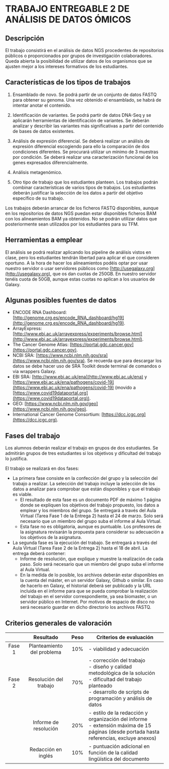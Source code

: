 # TRABAJO ENTREGABLE 2 DE ANÁLISIS DE DATOS ÓMICOS

## Descripción

El trabajo consistirá en el análisis de datos NGS procedentes de repositorios públicos o proporcionados por grupos de investigación colaboradores. Queda abierta la posibilidad de utilizar datos de los organismos que se ajusten mejor a los intereses formativos de los estudiantes.

## Características de los tipos de trabajos

1. Ensamblado de novo. Se podrá partir de un conjunto de datos FASTQ para obtener su genoma. Una vez obtenido el ensamblado, se habrá de intentar anotar el contenido.

2. Identificación de variantes. Se podrá partir de datos DNA-Seq y se aplicarán herramientas de identificación de variantes. Se deberán analizar y describir las variantes más significativas a partir del contenido de bases de datos existentes.

3. Análisis de expresión diferencial. Se deberá realizar un análisis de expresión diferencial escogiendo para ello la comparación de dos condiciones diferentes. Se procurará utilizar un mínimo de 3 muestras por condición. Se deberá realizar una caracterización funcional de los genes expresados diferencialmente.

4. Análisis metagenómico.

5. Otro tipo de trabajo que los estudiantes planteen.
   Los trabajos podrán combinar características de varios tipos de trabajos. Los estudiantes
   deberán justificar la selección de los datos a partir del objetivo específico de su trabajo.

Los trabajos deberán arrancar de los ficheros FASTQ disponibles, aunque en los repositorios de datos NGS puedan estar disponibles ficheros BAM con los alineamientos BAM ya obtenidos. No se podrán utilizar datos que posteriormente sean utilizados por los estudiantes para su TFM.

## Herramientas a emplear

El análisis se podrá realizar aplicando los pipeline de análisis vistos en clase, pero los estudiantes tendrán libertad para aplicar el que consideren oportuno. A la hora de hacer los alineamientos podéis optar por usar nuestro servidor o usar servidores públicos como [http://usegalaxy.org](http://usegalaxy.org), que os dan cuotas de 250GB. En nuestro servidor tenéis cuota de 50GB, aunque estas cuotas no aplican a los usuarios de Galaxy.

## Algunas posibles fuentes de datos

- ENCODE RNA Dashboard: [http://genome.crg.es/encode_RNA_dashboard/hg19](http://genome.crg.es/encode_RNA_dashboard/hg19).
- ArrayExpress: [http://www.ebi.ac.uk/arrayexpress/experiments/browse.html](http://www.ebi.ac.uk/arrayexpress/experiments/browse.html).
- The Cancer Genome Atlas: [https://portal.gdc.cancer.gov](https://portal.gdc.cancer.gov).
- NCBI SRA: [https://www.ncbi.nlm.nih.gov/sra](https://www.ncbi.nlm.nih.gov/sra). Se recuerda que para descargar los datos se debe hacer uso de SRA Toolkit desde terminal de comandos o via wrappers Galaxy.
- EBI SRA: [http://www.ebi.ac.uk/ena](http://www.ebi.ac.uk/ena) y [https://www.ebi.ac.uk/ena/pathogens/covid-19](https://www.ebi.ac.uk/ena/pathogens/covid-19) (movido a [https://www.covid19dataportal.org](https://www.covid19dataportal.org)).
- GEO: [https://www.ncbi.nlm.nih.gov/geo](https://www.ncbi.nlm.nih.gov/geo).
- International Cancer Genome Consortium: [https://dcc.icgc.org](https://dcc.icgc.org).

## Fases del trabajo

Los alumnos deberán realizar el trabajo en grupos de dos estudiantes. Se admitirán grupos de tres estudiantes si los objetivos y dificultad del trabajo lo justifica.

El trabajo se realizará en dos fases:

- La primera fase consiste en la confección del grupo y la selección del trabajo a realizar. La selección del trabajo incluye la selección de los datos a analizar para comprobar que están disponibles y que el trabajo es viable.
  - El resultado de esta fase es un documento PDF de máximo 1 página donde se expliquen los objetivos del trabajo propuesto, los datos a emplear y los miembros del grupo. Se entregará a través del Aula Virtual (Tarea Fase 1 de la Entrega 2) hasta el 24 de marzo. Solo será necesario que un miembro del grupo suba el informe al Aula Virtual.
  - Esta fase no es obligatoria, aunque es puntuable. Los profesores de la asignatura revisarán la propuesta para considerar su adecuación a los objetivos de la asignatura.
- La segunda fase es la ejecución del trabajo. Se entregará a través del Aula Virtual (Tarea Fase 2 de la Entrega 2) hasta el 18 de abril. La entrega deberá contener:
  - Informe de resolución, que explique y muestre la realización de cada paso. Solo será necesario que un miembro del grupo suba el informe al Aula Virtual.
  - En la medida de lo posible, los archivos deberán estar disponibles en la cuenta del máster, en un servidor Galaxy, Github o similar. En caso de hacerlo en Galaxy, el historial deberá ser publicado y la URL incluida en el informe para que se pueda comprobar la realización del trabajo en el servidor correspondiente, ya sea biomaster, o un servidor público en Internet. Por motivos de espacio de disco no será necesario guardar en dicho directorio los archivos FASTQ.

## Criterios generales de valoración

|        | Resultado                  | Peso | Criterios de evaluación                                                                                                                                                                 |
|:------:|:--------------------------:|:----:| --------------------------------------------------------------------------------------------------------------------------------------------------------------------------------------- |
| Fase 1 | Planteamiento del problema | 10%  | - viabilidad y adecuación<br/>                                                                                                                                                          |
| Fase 2 | Resolución del trabajo     | 70%  | - corrección del trabajo<br/>- diseño y calidad metodológica de la solución<br/>- dificultad del trabajo planteado<br/>- desarrollo de scripts de programación y análisis de datos<br/> |
|        | Informe de resolución      | 20%  | - estilo de la redacción y organización del informe<br/>- extensión máxima de 15 páginas (desde portada hasta referencias, excluye anexos)<br/>                                         |
|        | Redacción en inglés        | 10%  | - puntuación adicional en función de la calidad lingüística del documento<br/>                                                                                                          |
